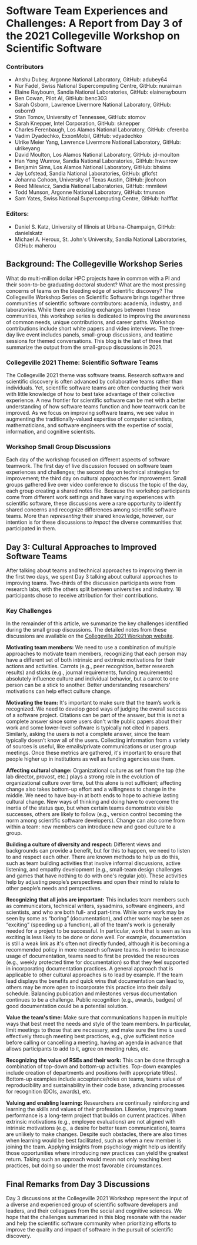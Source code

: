 # Software Team Experiences and Challenges: A Report from Day 3 of the 2021 Collegeville Workshop on Scientific Software

### Contributors
- Anshu Dubey, Argonne National Laboratory, GitHub: adubey64
- Nur Fadel, Swiss National Supercomputing Centre, GitHub: nuraiman
- Elaine Raybourn, Sandia National Laboratories, GitHub: elaineraybourn
- Ben Cowan, Pilot AI, GitHub: benc303
- Sarah Osborn, Lawrence Livermore National Laboratory, GitHub: osborn9
- Stan Tomov, University of Tennessee, GitHub: stomov
- Sarah Knepper, Intel Corporation, GitHub: sknepper
- Charles Ferenbaugh, Los Alamos National Laboratory, GitHub: cferenba
- Vadim Dyadechko, ExxonMobil, GitHub: vdyadechko
- Ulrike Meier Yang, Lawrence Livermore National Laboratory, GitHub: ulrikeyang
- David Moulton, Los Alamos National Laboratory, GitHub: jd-moulton
- Han Yong Wunrow, Sandia National Laboratories, GitHub: hwunrow
- Benjamin Sims, Los Alamos National Laboratory, GitHub: bhsims
- Jay Lofstead, Sandia National Laboratories, GitHub: gflofst
- Johanna Cohoon, University of Texas Austin, GitHub: jlcohoon
- Reed Milewicz, Sandia National Laboratories, GitHub: rmmilewi
- Todd Munson, Argonne National Laboratory, GitHub: tmunson
- Sam Yates, Swiss National Supercomputing Centre, GitHub: halfflat

### Editors:
- Daniel S. Katz, University of Illinois at Urbana-Champaign, GitHub: danielskatz
- Michael A. Heroux, St. John's University, Sandia National Laboratories, GitHub: maherou

## Background: The Collegeville Workshop Series
What do multi-million dollar HPC projects have in common with a PI and their soon-to-be graduating doctoral student? What are the most pressing concerns of teams on the bleeding edge of scientific discovery? The Collegeville Workshop Series on Scientific Software brings together three communities of scientific software contributors: academia, industry, and laboratories. While there are existing exchanges between these communities, this workshop series is dedicated to improving the awareness of common needs, unique contributions, and career paths. Workshop contributions include short white papers and video interviews. The three-day live event includes panels, small-group discussions, and teatime sessions for themed conversations. This blog is the last of three that summarize the output from the small-group discussions in 2021. 

### Collegeville 2021 Theme: Scientific Software Teams
The Collegeville 2021 theme was software teams. Research software and scientific discovery is often advanced by collaborative teams rather than individuals. Yet, scientific software teams are often conducting their work with little knowledge of how to best take advantage of their collective experience. A new frontier for scientific software can be met with a better understanding of how software teams function and how teamwork can be improved. As we focus on improving software teams, we see value in augmenting the traditionally-valued expertise of computer scientists, mathematicians, and software engineers with the expertise of social, information, and cognitive scientists.

### Workshop Small Group Discussions
Each day of the workshop focused on different aspects of software teamwork. The first day of live discussion focused on software team experiences and challenges; the second day on technical strategies for improvement; the third day on cultural approaches for improvement. Small groups gathered live over video conference to discuss the topic of the day, each group creating a shared notes file. Because the workshop participants come from different work settings and have varying experiences with scientific software, these discussions were a rare opportunity to identify shared concerns and recognize differences among scientific software teams. More than *representing* their shared knowledge, however, our intention is for these discussions to *impact* the diverse communities that participated in them.

## Day 3: Cultural Approaches to Improved Software Teams
After talking about teams and technical approaches to improving them in the first two days, we spent Day 3 talking about cultural approaches to improving teams. Two-thirds of the discussion participants were from research labs, with the others split between universities and industry. 18 participants chose to receive attribution for their contributions.

### Key Challenges
In the remainder of this article, we summarize the key challenges identified during the small group discussions.  The detailed notes from these discussions are available on the [Collegeville 2021 Workshop website](https://collegeville.github.io/CW21).

**Motivating team members:** We need to use a combination of multiple approaches to motivate team members, recognizing that each person may have a different set of both intrinsic and extrinsic motivations for their actions and activities. Carrots (e.g., peer recognition, better research results) and sticks (e.g., journal requirements, funding requirements) absolutely influence culture and individual behavior, but a carrot to one person can be a stick to another. Better understanding researchers’ motivations can help effect culture change.

**Motivating the team:** It's important to make sure that the team’s work is recognized. We need to develop good ways of judging the overall success of a software project. Citations can be part of the answer, but this is not a complete answer since some users don't write public papers about their work and some lower-level software is typically not cited in papers. Similarly, asking the users is not a complete answer, since the team typically doesn’t know all of the users. Collecting information from a variety of sources is useful, like emails/private communications or user group meetings. Once these metrics are gathered, it's important to ensure that people higher up in institutions as well as funding agencies use them.

**Affecting cultural change:** Organizational culture as set from the top (the lab director, provost, etc.) plays a strong role in the evolution of organizational culture over time, but this alone is not sufficient; affecting change also takes bottom-up effort and a willingness to change in the middle. We need to have buy-in at both ends to hope to achieve lasting cultural change. New ways of thinking and doing have to overcome the inertia of the status quo, but when certain teams demonstrate visible successes, others are likely to follow (e.g., version control becoming the norm among scientific software developers). Change can also come from within a team: new members can introduce new and good culture to a group. 

**Building a culture of diversity and respect:** Different views and backgrounds can provide a benefit, but for this to happen, we need to listen to and respect each other. There are known methods to help us do this, such as team building activities that involve informal discussions, active listening, and empathy development (e.g., small-team design challenges and games that have nothing to do with one's regular job). These activities help by adjusting people’s perspectives and open their mind to relate to other people’s needs and perspectives.

**Recognizing that all jobs are important:** This includes team members such as communicators, technical writers, sysadmins, software engineers, and scientists, and who are both full- and part-time. While some work may be seen by some as “boring” (documentation), and other work may be seen as “exciting” (speeding up a function), all of the team's work is generally needed for a project to be successful. In particular, work that is seen as less exciting is less likely to be done or done well. For example, documentation is still a weak link as it's often not directly funded, although it is becoming a recommended policy in more research software teams. In order to increase usage of documentation, teams need to first be provided the resources (e.g., weekly protected time for documentation) so that they feel supported in incorporating documentation practices. A general approach that is applicable to other cultural approaches is to lead by example. If the team lead displays the benefits and quick wins that documentation can lead to, others may be more open to incorporate this practice into their daily schedule. Balancing publication and milestones versus documentation continues to be a challenge. Public recognition (e.g., awards, badges) of good documentation could be a potential solution.

**Value the team's time:** Make sure that communications happen in multiple ways that best meet the needs and style of the team members. In particular, limit meetings to those that are necessary, and make sure the time is used effectively through meeting best practices, e.g., give sufficient notice before calling or cancelling a meeting, having an agenda in advance that allows participants to add to it, agree on meeting rules, etc.

**Recognizing the value of RSEs and their work:** This can be done through a combination of top-down and bottom-up activities. Top-down examples include creation of departments and positions (with appropriate titles). Bottom-up examples include acceptance/roles on teams, teams value of reproducibility and sustainability in their code base, advancing processes for recognition (DOIs, awards), etc.

**Valuing and enabling learning:** Researchers are continually reinforcing and learning the skills and values of their profession. Likewise, improving team performance is a long-term project that builds on current practices. When extrinsic motivations (e.g., employee evaluations) are not aligned with intrinsic motivations (e.g., a desire for better team communication), teams are unlikely to make changes. Despite such obstacles, there are also times when learning would be best facilitated, such as when a new member is joining the team. Applying insights from psychology might help us identify those opportunities where introducing new practices can yield the greatest return. Taking such an approach would mean not only teaching best practices, but doing so under the most favorable circumstances.

## Final Remarks from Day 3 Discussions
Day 3 discussions at the Collegeville 2021 Workshop represent the input of a diverse and experienced group of scientific software developers and leaders, and their colleagues from the social and cognitive sciences.  We hope that the challenges summarized in this blog resonate with the reader and help the scientific software community when prioritizing efforts to improve the quality and impact of software in the pursuit of scientific discovery.
